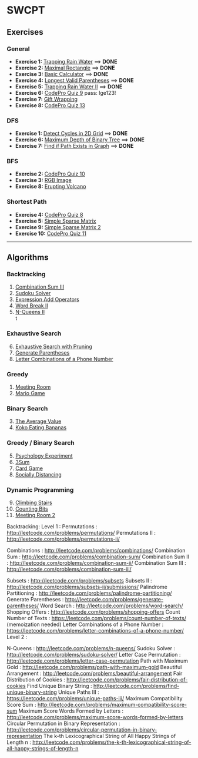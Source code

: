 # SWCPT

## Exercises

### General
- **Exercise 1:** [Trapping Rain Water](https://leetcode.com/problems/trapping-rain-water)   ==> **DONE**
- **Exercise 2:** [Maximal Rectangle](https://leetcode.com/problems/maximal-rectangle)  ==> **DONE**
- **Exercise 3:** [Basic Calculator](https://leetcode.com/problems/basic-calculator)  ==> **DONE**
- **Exercise 4:** [Longest Valid Parentheses](https://leetcode.com/problems/longest-valid-parentheses/)  ==> **DONE**
- **Exercise 5:** [Trapping Rain Water II](https://leetcode.com/problems/trapping-rain-water-ii/)  ==> **DONE**
- **Exercise 6:** [CodePro Quiz 9](https://codepro.lge.com/exam/19/overseas-questions-for-previous-test/quiz/9)   pass: lge123!
- **Exercise 7:** [Gift Wrapping](http://lgedvoj.lge.com/problem/giftwrapping)  
- **Exercise 8:** [CodePro Quiz 13](https://codepro.lge.com/exam/19/overseas-questions-for-previous-test/quiz/13)  

### DFS
- **Exercise 1:** [Detect Cycles in 2D Grid](https://leetcode.com/problems/detect-cycles-in-2d-grid/description/)  ==> **DONE**
- **Exercise 6:** [Maximum Depth of Binary Tree](https://leetcode.com/problems/maximum-depth-of-binary-tree/)  ==> **DONE**
- **Exercise 7:** [Find if Path Exists in Graph](https://leetcode.com/problems/find-if-path-exists-in-graph/description/)  ==> **DONE**

### BFS
- **Exercise 2:** [CodePro Quiz 10](https://codepro.lge.com/exam/19/overseas-questions-for-previous-test/quiz/10)  
- **Exercise 3:** [RGB Image](http://lgedvoj.lge.com/problem/rgbimage)  
- **Exercise 8:** [Erupting Volcano](http://lgedvoj.lge.com/problem/eruptingvolcano)  

### Shortest Path
- **Exercise 4:** [CodePro Quiz 8](https://codepro.lge.com/exam/19/overseas-questions-for-previous-test/quiz/8)  
- **Exercise 5:** [Simple Sparse Matrix](http://lgedvoj.lge.com/problem/simplespmatrix)  
- **Exercise 9:** [Simple Sparse Matrix 2](http://lgedvoj.lge.com/problem/simplespmatrix2)  
- **Exercise 10:** [CodePro Quiz 11](https://codepro.lge.com/exam/19/overseas-questions-for-previous-test/quiz/11)  

---

## Algorithms

### Backtracking
1. [Combination Sum III](https://leetcode.com/problems/combination-sum-iii)  
2. [Sudoku Solver](https://leetcode.com/problems/sudoku-solver)  
3. [Expression Add Operators](https://leetcode.com/problems/expression-add-operators)  
4. [Word Break II](https://leetcode.com/problems/word-break-ii)  
5. [N-Queens II](https://leetcode.com/problems/n-queens-ii)  
t
### Exhaustive Search
6. [Exhaustive Search with Pruning](https://codejam.lge.com/contest/problem/1274/4)  
7. [Generate Parentheses](https://leetcode.com/problems/generate-parentheses/)  
8. [Letter Combinations of a Phone Number](https://leetcode.com/problems/letter-combinations-of-a-phone-number/)  

### Greedy
1. [Meeting Room](http://lgedvoj.lge.com/problem/meetingroom)  
2. [Mario Game](https://codepro.lge.com/exam/19/overseas-questions-for-previous-test/quiz/5)  

### Binary Search
3. [The Average Value](http://lgedvoj.lge.com/problem/theaveragevalue)  
4. [Koko Eating Bananas](https://leetcode.com/problems/koko-eating-bananas/)  

### Greedy / Binary Search
5. [Psychology Experiment](https://codepro.lge.com/exam/19/overseas-questions-for-previous-test/quiz/7)  
6. [3Sum](https://leetcode.com/problems/3sum)  
7. [Card Game](http://lgedvoj.lge.com/problem/cardgame)  
8. [Socially Distancing](https://codejam.lge.com/problem/20917)  

### Dynamic Programming
9. [Climbing Stairs](https://leetcode.com/problems/climbing-stairs)  
10. [Counting Bits](https://leetcode.com/problems/counting-bits)  
11. [Meeting Room 2](http://lgedvoj.lge.com/problem/meetingroom2)  


Backtracking:
Level 1 :
Permutations : http://leetcode.com/problems/permutations/
Permutations II : http://leetcode.com/problems/permutations-ii/

Combinations : http://leetcode.com/problems/combinations/
Combination Sum : http://leetcode.com/problems/combination-sum/
Combination Sum II : http://leetcode.com/problems/combination-sum-ii/
Combination Sum III : http://leetcode.com/problems/combination-sum-iii/

Subsets : http://leetcode.com/problems/subsets
Subsets II : http://leetcode.com/problems/subsets-ii/submissions/
Palindrome Partitioning : http://leetcode.com/problems/palindrome-partitioning/
Generate Parentheses : http://leetcode.com/problems/generate-parentheses/
Word Search : http://leetcode.com/problems/word-search/
Shopping Offers : http://leetcode.com/problems/shopping-offers
Count Number of Texts : https://leetcode.com/problems/count-number-of-texts/ (memoization needed)
Letter Combinations of a Phone Number : https://leetcode.com/problems/letter-combinations-of-a-phone-number/
Level 2 :

N-Queens : http://leetcode.com/problems/n-queens/
Sudoku Solver : http://leetcode.com/problems/sudoku-solver/
Letter Case Permutation : http://leetcode.com/problems/letter-case-permutation
Path with Maximum Gold : http://leetcode.com/problems/path-with-maximum-gold
Beautiful Arrangement : http://leetcode.com/problems/beautiful-arrangement
Fair Distribution of Cookies : http://leetcode.com/problems/fair-distribution-of-cookies
Find Unique Binary String : http://leetcode.com/problems/find-unique-binary-string
Unique Paths III : https://leetcode.com/problems/unique-paths-iii/
Maximum Compatibility Score Sum : http://leetcode.com/problems/maximum-compatibility-score-sum
Maximum Score Words Formed by Letters : http://leetcode.com/problems/maximum-score-words-formed-by-letters
Circular Permutation in Binary Representation : http://leetcode.com/problems/circular-permutation-in-binary-representation
The k-th Lexicographical String of All Happy Strings of Length n : http://leetcode.com/problems/the-k-th-lexicographical-string-of-all-happy-strings-of-length-n
